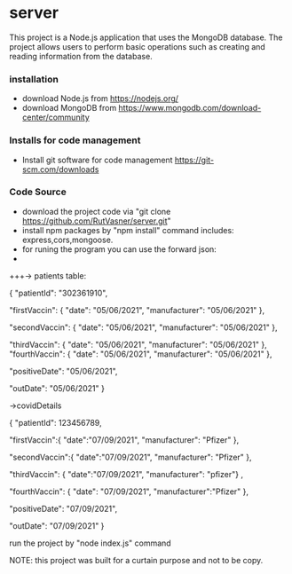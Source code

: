 # server

This project is a Node.js application that uses the MongoDB database.
The project allows users to perform basic operations such as creating and reading information from the database.

### installation

* download Node.js from  https://nodejs.org/
* download MongoDB from  https://www.mongodb.com/download-center/community

### Installs for code management

* Install git software for code management https://git-scm.com/downloads

### Code Source

* download the project code via "git clone https://github.com/RutVasner/server.git"
* install npm packages by "npm install" command 
  includes: express,cors,mongoose.
 * for runing the program you can use the forward json:
 * 
 +++-> patients table:
 
  {
  "patientId": "302361910",
  
  "firstVaccin": {
    "date": "05/06/2021",
    "manufacturer": "05/06/2021"
  },
  
  "secondVaccin": {
    "date": "05/06/2021",
    "manufacturer": "05/06/2021"
  },
  
  "thirdVaccin": {
    "date": "05/06/2021",
    "manufacturer": "05/06/2021"
  },
  "fourthVaccin": {
    "date": "05/06/2021",
    "manufacturer": "05/06/2021"
  },
  
  "positiveDate": "05/06/2021",
  
  "outDate": "05/06/2021"
}

->covidDetails

{
"patientId": 123456789,

"firstVaccin":{ "date":"07/09/2021",
    "manufacturer": "Pfizer"
    },
    
"secondVaccin":{ 
      "date":"07/09/2021",
    "manufacturer": "Pfizer"
    },
    
"thirdVaccin": {
"date":"07/09/2021",
"manufacturer": "pfizer"}
  ,
  
  "fourthVaccin": {
    "date": "07/09/2021",
    "manufacturer":"Pfizer"
  },
  
  "positiveDate":  "07/09/2021",
  
  "outDate":  "07/09/2021"
}

  
run the project by "node index.js" command

NOTE:
this project was built for a curtain purpose and not to be copy.

